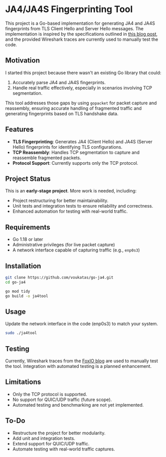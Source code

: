 # JA4/JA4S Fingerprinting Tool

This project is a Go-based implementation for generating JA4 and JA4S fingerprints from TLS Client Hello and Server Hello messages. The implementation is inspired by the specifications outlined in [this blog post](https://blog.foxio.io/), and the provided Wireshark traces are currently used to manually test the code.

## Motivation

I started this project because there wasn't an existing Go library that could:
1. Accurately parse JA4 and JA4S fingerprints.
2. Handle real traffic effectively, especially in scenarios involving TCP segmentation.

This tool addresses those gaps by using `gopacket` for packet capture and reassembly, ensuring accurate handling of fragmented traffic and generating fingerprints based on TLS handshake data.

## Features

- **TLS Fingerprinting**: Generates JA4 (Client Hello) and JA4S (Server Hello) fingerprints for identifying TLS configurations.
- **TCP Reassembly**: Handles TCP segmentation to capture and reassemble fragmented packets.
- **Protocol Support**: Currently supports only the TCP protocol.

## Project Status

This is an **early-stage project**. More work is needed, including:
- Project restructuring for better maintainability.
- Unit tests and integration tests to ensure reliability and correctness.
- Enhanced automation for testing with real-world traffic.

## Requirements

- Go 1.18 or later
- Administrative privileges (for live packet capture)
- A network interface capable of capturing traffic (e.g., `enp0s3`)

## Installation

```bash
git clone https://github.com/voukatas/go-ja4.git
cd go-ja4

go mod tidy
go build -o ja4tool

```

## Usage

Update the network interface in the code (enp0s3) to match your system.

```bash
sudo ./ja4tool

```
## Testing

Currently, Wireshark traces from the [FoxIO blog](https://blog.foxio.io/) are used to manually test the tool. Integration with automated testing is a planned enhancement.


## Limitations
- Only the TCP protocol is supported.
- No support for QUIC/UDP traffic (future scope).
- Automated testing and benchmarking are not yet implemented.

## To-Do
- Restructure the project for better modularity.
- Add unit and integration tests.
- Extend support for QUIC/UDP traffic.
- Automate testing with real-world traffic captures.

